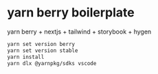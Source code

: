 # yarn berry boilerplate

yarn berry + nextjs + tailwind + storybook + hygen

```sh
yarn set version berry
yarn set version stable
yarn install
yarn dlx @yarnpkg/sdks vscode
```
